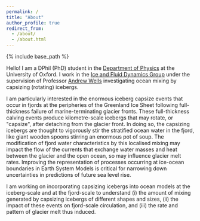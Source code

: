 ```yaml
---
permalink: /
title: "About"
author_profile: true
redirect_from: 
  - /about/
  - /about.html
---
```


{% include base_path %}

Hello! I am a DPhil (PhD) student in the [Department of Physics](https://www.physics.ox.ac.uk/our-people/toveygarcia) at the University of Oxford. I work in the [Ice and Fluid Dynamics Group](https://www.physics.ox.ac.uk/research/group/ice-and-fluid-dynamics) under the supervision of Professor [Andrew Wells](https://www.physics.ox.ac.uk/our-people/wellsa) investigating ocean mixing by capsizing (rotating) icebergs. 

I am particularly interested in the enormous iceberg capsize events that occur in fjords at the peripheries of the Greenland Ice Sheet following full-thickness failure of marine-terminating glacier fronts. These full-thickness calving events produce kilometre-scale icebergs that may rotate, or "capsize", after detaching from the glacier front. In doing so, the capsizing icebergs are thought to vigorously stir the stratified ocean water in the fjord, like giant wooden spoons stirring an enormous pot of soup. The modification of fjord water characteristics by this localised mixing may impact the flow of the currents that exchange water masses and heat between the glacier and the open ocean, so may influence glacier melt rates. Improving the representation of processes occurring at ice-ocean boundaries in Earth System Models is critical for narrowing down uncertainties in predictions of future sea level rise.

I am working on incorporating capsizing icebergs into ocean models at the iceberg-scale and at the fjord-scale to understand (i) the amount of mixing generated by capsizing icebergs of different shapes and sizes, (ii) the impact of these events on fjord-scale circulation, and (iii) the rate and pattern of glacier melt thus induced.